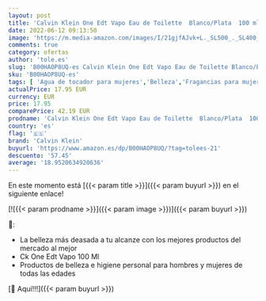 ```yaml
---
layout: post
title: 'Calvin Klein One Edt Vapo Eau de Toilette  Blanco/Plata  100 ml'
date: 2022-06-12 09:13:50
image: 'https://m.media-amazon.com/images/I/21gjfAJvk+L._SL500_._SL400_.jpg'
comments: true
category: ofertas
author: 'tole.es'
slug: 'B00HAOP8UQ-es Calvin Klein One Edt Vapo Eau de Toilette Blanco/Plata 100 ml'
sku: 'B00HAOP8UQ-es'
tags: [ 'Agua de tocador para mujeres','Belleza','Fragancias para mujeres','Perfumes y fragancias','calvin klein','de','eau','toilette','🇪🇸', ]
actualPrice: 17.95 EUR
currency: EUR
price: 17.95
comparePrice: 42.19 EUR
prodname: 'Calvin Klein One Edt Vapo Eau de Toilette  Blanco/Plata  100 ml'
country: 'es'
flag: '🇪🇸'
brand: 'Calvin Klein'
buyurl: 'https://www.amazon.es/dp/B00HAOP8UQ/?tag=tolees-21'
descuento: '57.45'
average: '18.9520634920636'
---
```


En este momento está [{{< param title >}}]({{< param buyurl >}}) en el siguiente enlace!

[![{{< param prodname >}}]({{< param image >}})]({{< param buyurl >}})

🔎:

- La belleza más deasada a tu alcanze con los mejores productos del mercado al mejor
- Ck One Edt Vapo 100 Ml
- Productos de belleza e higiene personal para hombres y mujeres de todas las edades

[🛒 Aquí!!!]({{< param buyurl >}})
